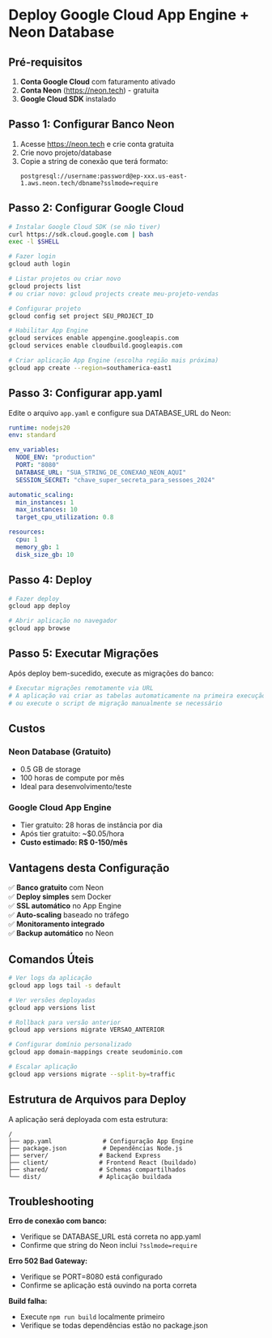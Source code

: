 # Deploy Google Cloud App Engine + Neon Database

## Pré-requisitos

1. **Conta Google Cloud** com faturamento ativado
2. **Conta Neon** (https://neon.tech) - gratuita
3. **Google Cloud SDK** instalado

## Passo 1: Configurar Banco Neon

1. Acesse https://neon.tech e crie conta gratuita
2. Crie novo projeto/database
3. Copie a string de conexão que terá formato:
   ```
   postgresql://username:password@ep-xxx.us-east-1.aws.neon.tech/dbname?sslmode=require
   ```

## Passo 2: Configurar Google Cloud

```bash
# Instalar Google Cloud SDK (se não tiver)
curl https://sdk.cloud.google.com | bash
exec -l $SHELL

# Fazer login
gcloud auth login

# Listar projetos ou criar novo
gcloud projects list
# ou criar novo: gcloud projects create meu-projeto-vendas

# Configurar projeto
gcloud config set project SEU_PROJECT_ID

# Habilitar App Engine
gcloud services enable appengine.googleapis.com
gcloud services enable cloudbuild.googleapis.com

# Criar aplicação App Engine (escolha região mais próxima)
gcloud app create --region=southamerica-east1
```

## Passo 3: Configurar app.yaml

Edite o arquivo `app.yaml` e configure sua DATABASE_URL do Neon:

```yaml
runtime: nodejs20
env: standard

env_variables:
  NODE_ENV: "production"
  PORT: "8080"
  DATABASE_URL: "SUA_STRING_DE_CONEXAO_NEON_AQUI"
  SESSION_SECRET: "chave_super_secreta_para_sessoes_2024"

automatic_scaling:
  min_instances: 1
  max_instances: 10
  target_cpu_utilization: 0.8

resources:
  cpu: 1
  memory_gb: 1
  disk_size_gb: 10
```

## Passo 4: Deploy

```bash
# Fazer deploy
gcloud app deploy

# Abrir aplicação no navegador
gcloud app browse
```

## Passo 5: Executar Migrações

Após deploy bem-sucedido, execute as migrações do banco:

```bash
# Executar migrações remotamente via URL
# A aplicação vai criar as tabelas automaticamente na primeira execução
# ou execute o script de migração manualmente se necessário
```

## Custos

### Neon Database (Gratuito)
- 0.5 GB de storage
- 100 horas de compute por mês
- Ideal para desenvolvimento/teste

### Google Cloud App Engine
- Tier gratuito: 28 horas de instância por dia
- Após tier gratuito: ~$0.05/hora
- **Custo estimado: R$ 0-150/mês**

## Vantagens desta Configuração

✅ **Banco gratuito** com Neon  
✅ **Deploy simples** sem Docker  
✅ **SSL automático** no App Engine  
✅ **Auto-scaling** baseado no tráfego  
✅ **Monitoramento integrado**  
✅ **Backup automático** no Neon  

## Comandos Úteis

```bash
# Ver logs da aplicação
gcloud app logs tail -s default

# Ver versões deployadas
gcloud app versions list

# Rollback para versão anterior
gcloud app versions migrate VERSAO_ANTERIOR

# Configurar domínio personalizado
gcloud app domain-mappings create seudominio.com

# Escalar aplicação
gcloud app versions migrate --split-by=traffic
```

## Estrutura de Arquivos para Deploy

A aplicação será deployada com esta estrutura:
```
/
├── app.yaml              # Configuração App Engine
├── package.json          # Dependências Node.js
├── server/              # Backend Express
├── client/              # Frontend React (buildado)
├── shared/              # Schemas compartilhados
└── dist/                # Aplicação buildada
```

## Troubleshooting

**Erro de conexão com banco:**
- Verifique se DATABASE_URL está correta no app.yaml
- Confirme que string do Neon inclui `?sslmode=require`

**Erro 502 Bad Gateway:**
- Verifique se PORT=8080 está configurado
- Confirme se aplicação está ouvindo na porta correta

**Build falha:**
- Execute `npm run build` localmente primeiro
- Verifique se todas dependências estão no package.json